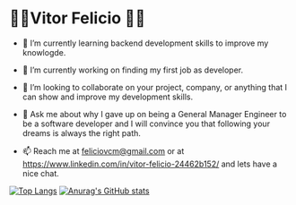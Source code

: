 <h1>👨‍🔧Vitor Felicio 👨‍💻</h1> 





- 🌱 I’m currently learning backend development skills to improve my knowlogde.

- 🔭 I’m currently working on finding my first job as developer.

- 👯 I’m looking to collaborate on your project, company, or anything that I can show and improve my development skills.

- 💬 Ask me about why I gave up on being a General Manager Engineer to be a software developer and I will convince you that following your dreams is always the right path.

- 📫 Reach me at feliciovcm@gmail.com or at https://www.linkedin.com/in/vitor-felicio-24462b152/ and lets have a nice chat.

[![Top Langs](https://github-readme-stats.vercel.app/api/top-langs/?username=feliciovcm&layout=compact&theme=tokyonight)](https://github.com/feliciovcm)
[![Anurag's GitHub stats](https://github-readme-stats.vercel.app/api?username=feliciovcm&theme=tokyonight)](https://github.com/anuraghazra/github-readme-stats)
